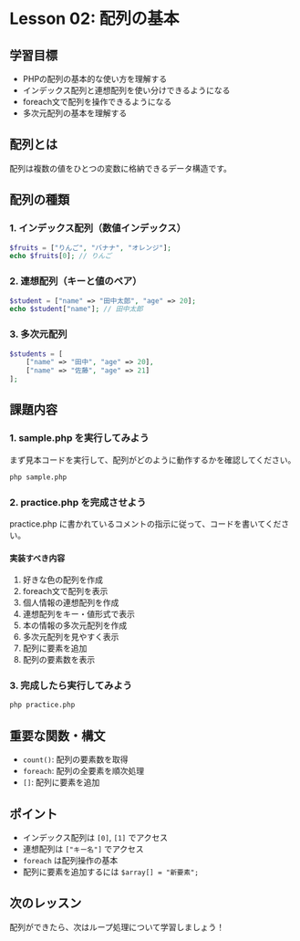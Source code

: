 # Lesson 02: 配列の基本

## 学習目標
- PHPの配列の基本的な使い方を理解する
- インデックス配列と連想配列を使い分けできるようになる
- foreach文で配列を操作できるようになる
- 多次元配列の基本を理解する

## 配列とは
配列は複数の値をひとつの変数に格納できるデータ構造です。

## 配列の種類

### 1. インデックス配列（数値インデックス）
```php
$fruits = ["りんご", "バナナ", "オレンジ"];
echo $fruits[0]; // りんご
```

### 2. 連想配列（キーと値のペア）
```php
$student = ["name" => "田中太郎", "age" => 20];
echo $student["name"]; // 田中太郎
```

### 3. 多次元配列
```php
$students = [
    ["name" => "田中", "age" => 20],
    ["name" => "佐藤", "age" => 21]
];
```

## 課題内容

### 1. sample.php を実行してみよう
まず見本コードを実行して、配列がどのように動作するかを確認してください。

```bash
php sample.php
```

### 2. practice.php を完成させよう
practice.php に書かれているコメントの指示に従って、コードを書いてください。

#### 実装すべき内容
1. 好きな色の配列を作成
2. foreach文で配列を表示
3. 個人情報の連想配列を作成
4. 連想配列をキー・値形式で表示
5. 本の情報の多次元配列を作成
6. 多次元配列を見やすく表示
7. 配列に要素を追加
8. 配列の要素数を表示

### 3. 完成したら実行してみよう
```bash
php practice.php
```

## 重要な関数・構文
- `count()`: 配列の要素数を取得
- `foreach`: 配列の全要素を順次処理
- `[]`: 配列に要素を追加

## ポイント
- インデックス配列は `[0]`, `[1]` でアクセス
- 連想配列は `["キー名"]` でアクセス
- `foreach` は配列操作の基本
- 配列に要素を追加するには `$array[] = "新要素";`

## 次のレッスン
配列ができたら、次はループ処理について学習しましょう！